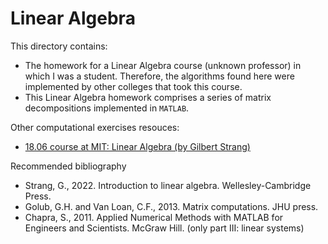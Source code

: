 # Linear Algebra

This directory contains:
- The homework for a Linear Algebra course (unknown professor) in which I was a student. Therefore, the algorithms found here were implemented by other colleges that took this course.
- This Linear Algebra homework comprises a series of matrix decompositions implemented in `MATLAB`.

Other computational exercises resouces:
- [18.06 course at MIT: Linear Algebra (by Gilbert Strang)](https://github.com/mitmath/1806)

Recommended bibliography
- Strang, G., 2022. Introduction to linear algebra. Wellesley-Cambridge Press.
- Golub, G.H. and Van Loan, C.F., 2013. Matrix computations. JHU press.
- Chapra, S., 2011. Applied Numerical Methods with MATLAB for Engineers and Scientists. McGraw Hill. (only part III: linear systems)
